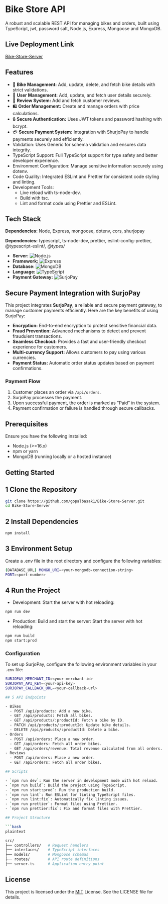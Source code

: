 # Bike Store API

A robust and scalable REST API for managing bikes and orders, built using TypeScript, jwt, password salt, Node.js, Express, Mongoose and MongoDB.

## Live Deployment Link

[Bike-Store-Server](https://bike-store-ebon.vercel.app/)

## Features

- 🛒 **Bike Management:** Add, update, delete, and fetch bike details with strict validations.
- 👤 **User Management:** Add, update, and fetch user details securely.
- 🌟 **Review System:** Add and fetch customer reviews.
- 🛍️ **Order Management:** Create and manage orders with price calculations.
- 🔒 **Secure Authentication:** Uses JWT tokens and password hashing with bcrypt.
- 💳 **Secure Payment System:** Integration with ShurjoPay to handle payments securely and efficiently.
- Validation: Uses Generic for schema validation and ensures data integrity.
- TypeScript Support: Full TypeScript support for type safety and better developer experience.
- Environment Configuration: Manage sensitive information securely using dotenv.
- Code Quality: Integrated ESLint and Prettier for consistent code styling and linting.
- Development Tools:
  - Live reload with ts-node-dev.
  - Build with tsc.
  - Lint and format code using Prettier and ESLint.

## Tech Stack

**Dependencies:** Node, Express, mongoose, dotenv, cors, shurjopay

**Dependencies:** typescript, ts-node-dev, prettier, eslint-config-prettier, @typescript-eslint/_, @types/_

- **Server:** ![Node.js](https://img.shields.io/badge/-Node.js-339933?logo=node.js&logoColor=white)
- **Framework:** ![Express](https://img.shields.io/badge/-Express.js-000000?logo=express&logoColor=white)
- **Database:** ![MongoDB](https://img.shields.io/badge/-MongoDB-47A248?logo=mongodb&logoColor=white)
- **Language:** ![TypeScript](https://img.shields.io/badge/-TypeScript-3178C6?logo=typescript&logoColor=white)
- **Payment Gateway:** ![SurjoPay](https://img.shields.io/badge/-SurjoPay-FF4500)

## Secure Payment Integration with SurjoPay

This project integrates **SurjoPay**, a reliable and secure payment gateway, to manage customer payments efficiently. Here are the key benefits of using SurjoPay:

- **Encryption:** End-to-end encryption to protect sensitive financial data.
- **Fraud Prevention:** Advanced mechanisms to detect and prevent fraudulent transactions.
- **Seamless Checkout:** Provides a fast and user-friendly checkout experience for customers.
- **Multi-currency Support:** Allows customers to pay using various currencies.
- **Payment Status:** Automatic order status updates based on payment confirmations.

### Payment Flow

1. Customer places an order via `/api/orders`.
2. SurjoPay processes the payment.
3. Upon successful payment, the order is marked as "Paid" in the system.
4. Payment confirmation or failure is handled through secure callbacks.

## Prerequisites

Ensure you have the following installed:

- Node.js (>=16.x)
- npm or yarn
- MongoDB (running locally or a hosted instance)

## Getting Started

## 1 Clone the Repository

```bash
git clone https://github.com/gopalbasak1/Bike-Store-Server.git
cd Bike-Store-Server
```

## 2 Install Dependencies

```bash
npm install
```

## 3 Environment Setup

Create a .env file in the root directory and configure the following variables:

```bash
(DATABASE_URL) MONGO_URI=<your-mongodb-connection-string>
PORT=<port-number>
```

## 4 Run the Project

- Development: Start the server with hot reloading:

```bash
npm run dev
```

- Production: Build and start the server: Start the server with hot reloading:

```bash
npm run build
npm start:prod
```

### Configuration

To set up SurjoPay, configure the following environment variables in your `.env` file:

````bash
SURJOPAY_MERCHANT_ID=<your-merchant-id>
SURJOPAY_API_KEY=<your-api-key>
SURJOPAY_CALLBACK_URL=<your-callback-url>

## 5 API Endpoints

- Bikes
  - POST /api/products: Add a new bike.
  - GET /api/products: Fetch all bikes.
  - GET /api/products/:productId: Fetch a bike by ID.
  - PATCH /api/products/:productId: Update bike details.
  - DELETE /api/products/:productId: Delete a bike.
- Orders
  - POST /api/orders: Place a new order.
  - GET /api/orders: Fetch all order bikes.
  - GET /api/orders/revenue: Total revenue calculated from all orders.
- Reviews
  - POST /api/orders: Place a new order.
  - GET /api/orders: Fetch all order bikes.

## Scripts

- `npm run dev`: Run the server in development mode with hot reload.
- `npm run build`: Build the project using TypeScript.
- `npm run start:prod`: Run the production build.
- `npm run lint`: Run ESLint for linting TypeScript files.
- `npm run lint:fix`: Automatically fix linting issues.
- `npm run prettier`: Format files using Prettier.
- `npm run prettier:fix`: Fix and format files with Prettier.

## Project Structure

```bash
plaintext

src/
├── controllers/   # Request handlers
├── interfaces/    # TypeScript interfaces
├── models/        # Mongoose schemas
├── routes/        # API route definitions
├── server.ts      # Application entry point

````

## License

This project is licensed under the [MIT](https://choosealicense.com/licenses/mit/) License. See the LICENSE file for details.
